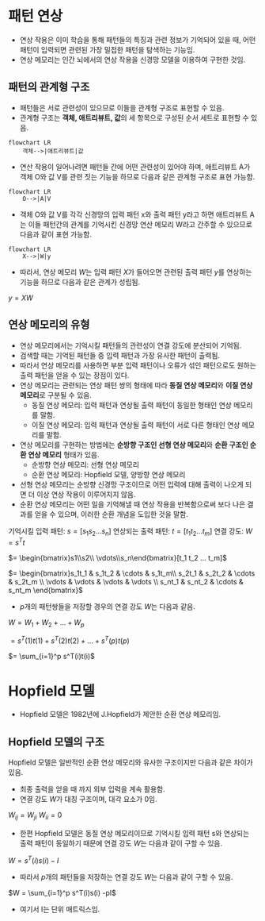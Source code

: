 # 패턴 연상
- 연상 작용은 이미 학습을 통해 패턴들의 특징과 관련 정보가 기억되어 있을 때, 어떤 패턴이 입력되면 관련된 가장 밀접한 패턴을 탐색하는 기능임.
- 연상 메모리는 인간 뇌에서의 연상 작용을 신경망 모델을 이용하여 구현한 것임.

## 패턴의 관계형 구조
- 패턴들은 서로 관련성이 있으므로 이들을 관계형 구조로 표현할 수 있음.
- 관계형 구조는 **객체, 애트리뷰트, 값**의 세 항목으로 구성된 순서 세트로 표현할 수 있음.

```mermaid
flowchart LR
	객체-->|애트리뷰트|값
```
- 연산 작용이 일어나려면 패턴들 간에 어떤 관련성이 있어야 하며, 애트리뷰트 A가 객체 O와 값 V를 관련 짓는 기능을 하므로 다음과 같은 관계형 구조로 표현 가능함.

```mermaid
flowchart LR
	O-->|A|V
```
- 객체 O와 값 V를 각각 신경망의 입력 패턴 x와 출력 패턴 y라고 하면 애트리뷰트 A는 이들 패턴간의 관계를 기억시킨 신경망 연산 메모리 W라고 간주할 수 있으므로 다음과 같이 표현 가능함.

```mermaid
flowchart LR
	X-->|W|y
```
- 따라서, 연상 메모리 $W$는 입력 패턴 $X$가 들어오면 관련된 출력 패턴 $y$를 연상하는 기능을 하므로 다음과 같은 관계가 성립됨.

$y = XW$

## 연상 메모리의 유형
- 연상 메모리에서는 기억시킬 패턴들의 관련성이 연결 강도에 분산되어 기억됨.
- 검색할 때는 기억된 패턴들 중 입력 패턴과 가장 유사한 패턴이 출력됨.
- 따라서 연상 메모리를 사용하면 부분 입력 패턴이나 오류가 섞인 패턴으로도 원하는 출력 패턴을 얻을 수 있는 장점이 있다.
- 연상 메모리는 관련되는 연상 패턴 쌍의 형태에 따라 **동질 연상 메모리**와 **이질 연상 메모리**로 구분될 수 있음.
	- 동질 연상 메모리: 입력 패턴과 연상될 출력 패턴이 동일한 형태인 연상 메모리를 말함.
	- 이질 연상 메모리: 입력 패턴과 연상될 출력 패턴이 서로 다른 형태인 연상 메모리를 말함.
- 연상 메모리를 구현하는 방법에는 **순방향 구조인 선형 연상 메모리**와 **순환 구조인 순환 연상 메모리** 형태가 있음.
	- 순방향 연상 메모리: 선형 연상 메모리
	- 순환 연상 메모리: Hopfield 모델, 양방향 연상 메모리
- 선형 연상 메모리는 순방향 신경망 구조이므로 어떤 입력에 대해 출력이 나오게 되면 더 이상 연상 작용이 이루어지지 않음.
- 순환 연상 메모리는 어떤 일을 기억해낼 때 연상 작용을 반복함으로써 보다 나은 결과를 얻을 수 있으며, 이러한 순환 개념을 도입한 것을 말함.

기억시킬 입력 패턴: $s = [s_1 s_2 ... s_n]$
연상되는 출력 패턴: $t = [t_1 t_2 ... t_m]$
연결 강도: $W = s^Tt$ 

$= \begin{bmatrix}s1\\s2\\ \vdots\\s_n\end{bmatrix}[t_1 t_2 ... t_m]$

$= \begin{bmatrix}s_1t_1 & s_1t_2 & \cdots & s_1t_m\\ s_2t_1 & s_2t_2 & \cdots & s_2t_m \\ \vdots & \vdots & \vdots & \vdots \\ s_nt_1 & s_nt_2 & \cdots & s_nt_m \end{bmatrix}$

- $p$개의 패턴쌍들을 저장할 경우의 연결 강도 $W$는 다음과 같음.

$W = W_1 + W_2 + ... + W_p$

$= s^T(1)t(1) + s^T(2)t(2) + ... + s^T(p)t(p)$

$= \sum_{i=1}^p s^T(i)t(i)$

# Hopfield 모델
- Hopfield 모델은 1982년에 J.Hopfield가 제안한 순환 연상 메모리임.

## Hopfield 모델의 구조
Hopfield 모델은 일반적인 순환 연상 메모리와 유사한 구조이지만 다음과 같은 차이가 있음.
- 최종 출력을 얻을 때 까지 외부 입력을 계속 활용함.
- 연결 강도 $W$가 대칭 구조이며, 대각 요소가 0임.

$W_{ij} = W_{ji}$
$W_{ii} = 0$

- 한편 Hopfield 모델은 동질 연상 메모리이므로 기억시킬 입력 패턴 s와 연상되는 출력 패턴이 동일하기 때문에 연결 강도 $W$는 다음과 같이 구할 수 있음.

$W = s^T(i)s(i) - I$

- 따라서 $p$개의 패턴들을 저장하는 연결 강도 $W$는 다음과 같이 구할 수 있음.

$W = \sum_{i=1}^p s^T(i)s(i) -pI$

- 여기서 I는 단위 매트릭스임.